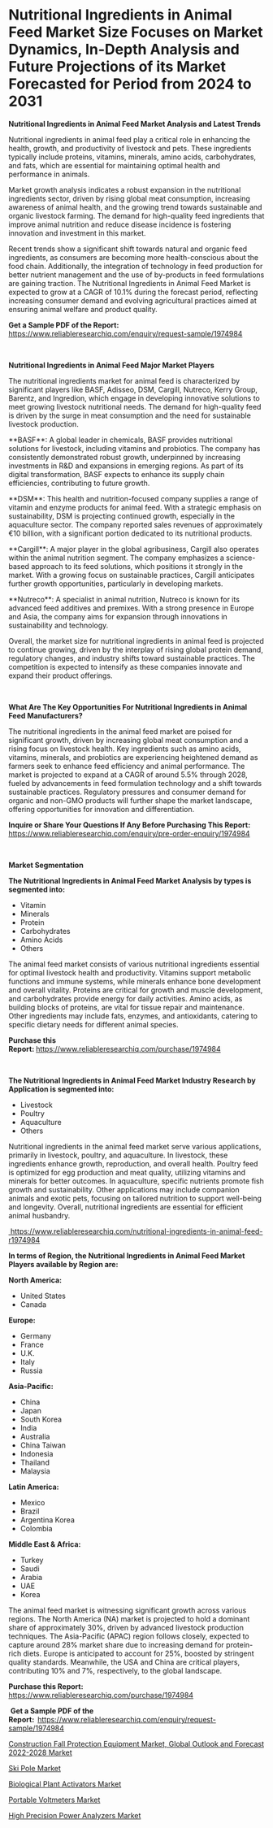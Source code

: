 <p><h1>Nutritional Ingredients in Animal Feed Market Size Focuses on Market Dynamics, In-Depth Analysis and Future Projections of its Market Forecasted for Period from 2024 to 2031</h1></p><p><strong>Nutritional Ingredients in Animal Feed Market Analysis and Latest Trends</strong></p>
<p><p>Nutritional ingredients in animal feed play a critical role in enhancing the health, growth, and productivity of livestock and pets. These ingredients typically include proteins, vitamins, minerals, amino acids, carbohydrates, and fats, which are essential for maintaining optimal health and performance in animals. </p><p>Market growth analysis indicates a robust expansion in the nutritional ingredients sector, driven by rising global meat consumption, increasing awareness of animal health, and the growing trend towards sustainable and organic livestock farming. The demand for high-quality feed ingredients that improve animal nutrition and reduce disease incidence is fostering innovation and investment in this market.</p><p>Recent trends show a significant shift towards natural and organic feed ingredients, as consumers are becoming more health-conscious about the food chain. Additionally, the integration of technology in feed production for better nutrient management and the use of by-products in feed formulations are gaining traction. The Nutritional Ingredients in Animal Feed Market is expected to grow at a CAGR of 10.1% during the forecast period, reflecting increasing consumer demand and evolving agricultural practices aimed at ensuring animal welfare and product quality.</p></p>
<p><strong>Get a Sample PDF of the Report:&nbsp;</strong> <a href="https://www.reliableresearchiq.com/enquiry/request-sample/1974984?utm_campaign=1137&utm_medium=2&utm_source=Github&utm_content=ia&utm_term=01112024&utm_id=nutritional-ingredients-in-animal-feed">https://www.reliableresearchiq.com/enquiry/request-sample/1974984</a></p>
<p>&nbsp;</p>
<p><strong>Nutritional Ingredients in Animal Feed Major Market Players</strong></p>
<p><p>The nutritional ingredients market for animal feed is characterized by significant players like BASF, Adisseo, DSM, Cargill, Nutreco, Kerry Group, Barentz, and Ingredion, which engage in developing innovative solutions to meet growing livestock nutritional needs. The demand for high-quality feed is driven by the surge in meat consumption and the need for sustainable livestock production.</p><p>**BASF**: A global leader in chemicals, BASF provides nutritional solutions for livestock, including vitamins and probiotics. The company has consistently demonstrated robust growth, underpinned by increasing investments in R&D and expansions in emerging regions. As part of its digital transformation, BASF expects to enhance its supply chain efficiencies, contributing to future growth.</p><p>**DSM**: This health and nutrition-focused company supplies a range of vitamin and enzyme products for animal feed. With a strategic emphasis on sustainability, DSM is projecting continued growth, especially in the aquaculture sector. The company reported sales revenues of approximately €10 billion, with a significant portion dedicated to its nutritional products.</p><p>**Cargill**: A major player in the global agribusiness, Cargill also operates within the animal nutrition segment. The company emphasizes a science-based approach to its feed solutions, which positions it strongly in the market. With a growing focus on sustainable practices, Cargill anticipates further growth opportunities, particularly in developing markets.</p><p>**Nutreco**: A specialist in animal nutrition, Nutreco is known for its advanced feed additives and premixes. With a strong presence in Europe and Asia, the company aims for expansion through innovations in sustainability and technology.</p><p>Overall, the market size for nutritional ingredients in animal feed is projected to continue growing, driven by the interplay of rising global protein demand, regulatory changes, and industry shifts toward sustainable practices. The competition is expected to intensify as these companies innovate and expand their product offerings.</p></p>
<p>&nbsp;</p>
<p><strong>What Are The Key Opportunities For Nutritional Ingredients in Animal Feed Manufacturers?</strong></p>
<p><p>The nutritional ingredients in the animal feed market are poised for significant growth, driven by increasing global meat consumption and a rising focus on livestock health. Key ingredients such as amino acids, vitamins, minerals, and probiotics are experiencing heightened demand as farmers seek to enhance feed efficiency and animal performance. The market is projected to expand at a CAGR of around 5.5% through 2028, fueled by advancements in feed formulation technology and a shift towards sustainable practices. Regulatory pressures and consumer demand for organic and non-GMO products will further shape the market landscape, offering opportunities for innovation and differentiation.</p></p>
<p><strong>Inquire or Share Your Questions If Any Before Purchasing This Report:</strong> <a href="https://www.reliableresearchiq.com/enquiry/pre-order-enquiry/1974984?utm_campaign=1137&utm_medium=2&utm_source=Github&utm_content=ia&utm_term=01112024&utm_id=nutritional-ingredients-in-animal-feed">https://www.reliableresearchiq.com/enquiry/pre-order-enquiry/1974984</a></p>
<p>&nbsp;</p>
<p><strong>Market Segmentation</strong></p>
<p><strong>The Nutritional Ingredients in Animal Feed Market Analysis by types is segmented into:</strong></p>
<p><ul><li>Vitamin</li><li>Minerals</li><li>Protein</li><li>Carbohydrates</li><li>Amino Acids</li><li>Others</li></ul></p>
<p><p>The animal feed market consists of various nutritional ingredients essential for optimal livestock health and productivity. Vitamins support metabolic functions and immune systems, while minerals enhance bone development and overall vitality. Proteins are critical for growth and muscle development, and carbohydrates provide energy for daily activities. Amino acids, as building blocks of proteins, are vital for tissue repair and maintenance. Other ingredients may include fats, enzymes, and antioxidants, catering to specific dietary needs for different animal species.</p></p>
<p><strong>Purchase this Report:&nbsp;</strong><a href="https://www.reliableresearchiq.com/purchase/1974984?utm_campaign=1137&utm_medium=2&utm_source=Github&utm_content=ia&utm_term=01112024&utm_id=nutritional-ingredients-in-animal-feed">https://www.reliableresearchiq.com/purchase/1974984</a></p>
<p>&nbsp;</p>
<p><strong>The Nutritional Ingredients in Animal Feed Market Industry Research by Application is segmented into:</strong></p>
<p><ul><li>Livestock</li><li>Poultry</li><li>Aquaculture</li><li>Others</li></ul></p>
<p><p>Nutritional ingredients in the animal feed market serve various applications, primarily in livestock, poultry, and aquaculture. In livestock, these ingredients enhance growth, reproduction, and overall health. Poultry feed is optimized for egg production and meat quality, utilizing vitamins and minerals for better outcomes. In aquaculture, specific nutrients promote fish growth and sustainability. Other applications may include companion animals and exotic pets, focusing on tailored nutrition to support well-being and longevity. Overall, nutritional ingredients are essential for efficient animal husbandry.</p></p>
<p><a href="https://www.reliableresearchiq.com/nutritional-ingredients-in-animal-feed-r1974984?utm_campaign=1137&utm_medium=2&utm_source=Github&utm_content=ia&utm_term=01112024&utm_id=nutritional-ingredients-in-animal-feed">&nbsp;https://www.reliableresearchiq.com/nutritional-ingredients-in-animal-feed-r1974984</a></p>
<p><strong>In terms of Region, the Nutritional Ingredients in Animal Feed Market Players available by Region are:</strong></p>
<p>
    <p> <strong> North America: </strong>
        <ul>
            <li>United States</li>
            <li>Canada</li>
        </ul>
        </p> 
    <p> <strong> Europe: </strong>
        <ul>
            <li>Germany</li>
            <li>France</li>
            <li>U.K.</li>
            <li>Italy</li>
            <li>Russia</li>
        </ul>
        </p> 
    <p> <strong> Asia-Pacific: </strong>
        <ul>
            <li>China</li>
            <li>Japan</li>
            <li>South Korea</li>
            <li>India</li>
            <li>Australia</li>
            <li>China Taiwan</li>
            <li>Indonesia</li>
            <li>Thailand</li>
            <li>Malaysia</li>
        </ul>
        </p> 
    <p> <strong> Latin America: </strong>
        <ul>
            <li>Mexico</li>
            <li>Brazil</li>
            <li>Argentina Korea</li>
            <li>Colombia</li>
        </ul>
        </p> 
    <p> <strong> Middle East & Africa: </strong>
        <ul>
            <li>Turkey</li>
            <li>Saudi</li>
            <li>Arabia</li>
            <li>UAE</li>
            <li>Korea</li>
        </ul>
    </p>
    </p>
<p><p>The animal feed market is witnessing significant growth across various regions. The North America (NA) market is projected to hold a dominant share of approximately 30%, driven by advanced livestock production techniques. The Asia-Pacific (APAC) region follows closely, expected to capture around 28% market share due to increasing demand for protein-rich diets. Europe is anticipated to account for 25%, boosted by stringent quality standards. Meanwhile, the USA and China are critical players, contributing 10% and 7%, respectively, to the global landscape.</p></p>
<p><strong>Purchase this Report: </strong><a href="https://www.reliableresearchiq.com/purchase/1974984?utm_campaign=1137&utm_medium=2&utm_source=Github&utm_content=ia&utm_term=01112024&utm_id=nutritional-ingredients-in-animal-feed">https://www.reliableresearchiq.com/purchase/1974984</a></p>
<p>&nbsp;<strong>Get a Sample PDF of the Report:&nbsp;&nbsp;</strong><a href="https://www.reliableresearchiq.com/enquiry/request-sample/1974984?utm_campaign=1137&utm_medium=2&utm_source=Github&utm_content=ia&utm_term=01112024&utm_id=nutritional-ingredients-in-animal-feed">https://www.reliableresearchiq.com/enquiry/request-sample/1974984</a></p>
<p><strong></strong></p>
<p><p><a href="https://www.linkedin.com/pulse/strategic-forecast-construction-fall-protection-equipment-y1e2e?utm_campaign=1137&utm_medium=2&utm_source=Github&utm_content=ia&utm_term=01112024&utm_id=nutritional-ingredients-in-animal-feed">Construction Fall Protection Equipment Market, Global Outlook and Forecast 2022-2028 Market</a></p><p><a href="https://medium.com/@jillie6xbkabba/this-ski-pole-market-research-report-evaluates-the-key-market-trends-drivers-and-affecting-5222ea9a7333?utm_campaign=1137&utm_medium=2&utm_source=Github&utm_content=ia&utm_term=01112024&utm_id=nutritional-ingredients-in-animal-feed">Ski Pole Market</a></p><p><a href="https://github.com/whitbyuhringenn/Market-Research-Report-List-1/blob/main/biological-plant-activators-market.md?utm_campaign=1137&utm_medium=2&utm_source=Github&utm_content=ia&utm_term=01112024&utm_id=nutritional-ingredients-in-animal-feed">Biological Plant Activators Market</a></p><p><a href="https://issuu.com/reportprime-2/docs/portable-voltmeters-market-size-203_65945592a2fc50?utm_campaign=1137&utm_medium=2&utm_source=Github&utm_content=ia&utm_term=01112024&utm_id=nutritional-ingredients-in-animal-feed">Portable Voltmeters Market</a></p><p><a href="https://issuu.com/reportprime-2/docs/high-precision-power-analyzers-mark_318946b43cb368?utm_campaign=1137&utm_medium=2&utm_source=Github&utm_content=ia&utm_term=01112024&utm_id=nutritional-ingredients-in-animal-feed">High Precision Power Analyzers Market</a></p></p>